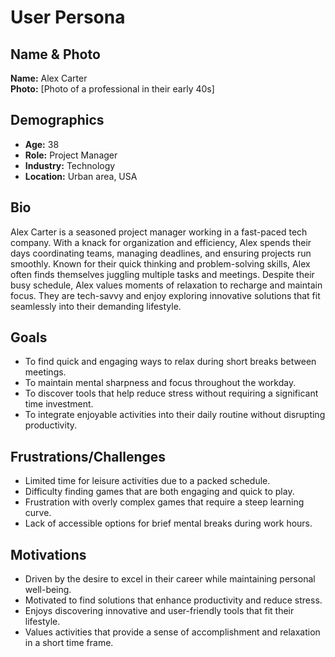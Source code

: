 # User Persona

## Name & Photo

**Name:** Alex Carter  
**Photo:** [Photo of a professional in their early 40s]

## Demographics

- **Age:** 38
- **Role:** Project Manager
- **Industry:** Technology
- **Location:** Urban area, USA

## Bio

Alex Carter is a seasoned project manager working in a fast-paced tech company. With a knack for organization and efficiency, Alex spends their days coordinating teams, managing deadlines, and ensuring projects run smoothly. Known for their quick thinking and problem-solving skills, Alex often finds themselves juggling multiple tasks and meetings. Despite their busy schedule, Alex values moments of relaxation to recharge and maintain focus. They are tech-savvy and enjoy exploring innovative solutions that fit seamlessly into their demanding lifestyle.

## Goals

- To find quick and engaging ways to relax during short breaks between meetings.
- To maintain mental sharpness and focus throughout the workday.
- To discover tools that help reduce stress without requiring a significant time investment.
- To integrate enjoyable activities into their daily routine without disrupting productivity.

## Frustrations/Challenges

- Limited time for leisure activities due to a packed schedule.
- Difficulty finding games that are both engaging and quick to play.
- Frustration with overly complex games that require a steep learning curve.
- Lack of accessible options for brief mental breaks during work hours.

## Motivations

- Driven by the desire to excel in their career while maintaining personal well-being.
- Motivated to find solutions that enhance productivity and reduce stress.
- Enjoys discovering innovative and user-friendly tools that fit their lifestyle.
- Values activities that provide a sense of accomplishment and relaxation in a short time frame.
